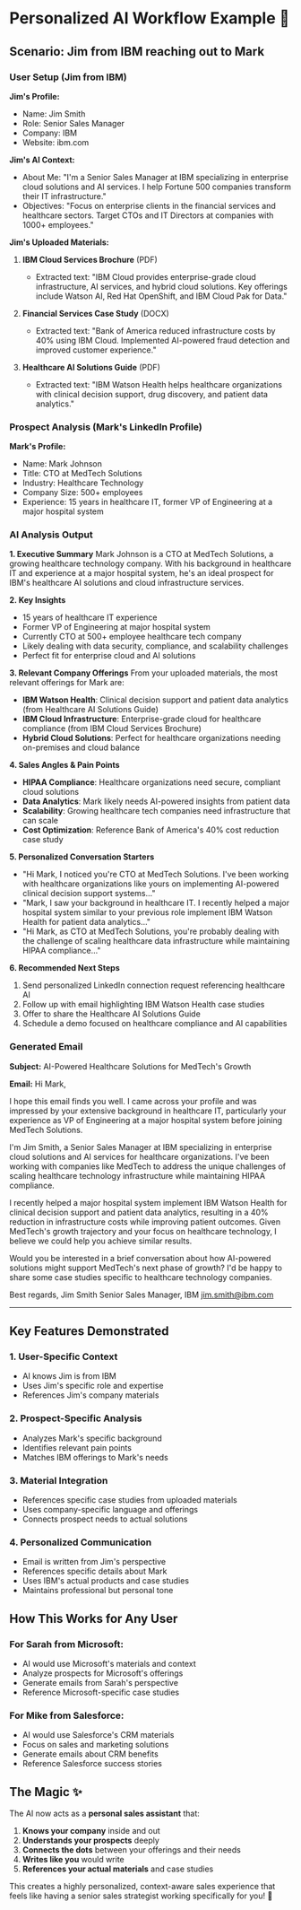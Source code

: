 # Personalized AI Workflow Example 🎯

## Scenario: Jim from IBM reaching out to Mark

### User Setup (Jim from IBM)
**Jim's Profile:**
- Name: Jim Smith
- Role: Senior Sales Manager
- Company: IBM
- Website: ibm.com

**Jim's AI Context:**
- About Me: "I'm a Senior Sales Manager at IBM specializing in enterprise cloud solutions and AI services. I help Fortune 500 companies transform their IT infrastructure."
- Objectives: "Focus on enterprise clients in the financial services and healthcare sectors. Target CTOs and IT Directors at companies with 1000+ employees."

**Jim's Uploaded Materials:**
1. **IBM Cloud Services Brochure** (PDF)
   - Extracted text: "IBM Cloud provides enterprise-grade cloud infrastructure, AI services, and hybrid cloud solutions. Key offerings include Watson AI, Red Hat OpenShift, and IBM Cloud Pak for Data."

2. **Financial Services Case Study** (DOCX)
   - Extracted text: "Bank of America reduced infrastructure costs by 40% using IBM Cloud. Implemented AI-powered fraud detection and improved customer experience."

3. **Healthcare AI Solutions Guide** (PDF)
   - Extracted text: "IBM Watson Health helps healthcare organizations with clinical decision support, drug discovery, and patient data analytics."

### Prospect Analysis (Mark's LinkedIn Profile)
**Mark's Profile:**
- Name: Mark Johnson
- Title: CTO at MedTech Solutions
- Industry: Healthcare Technology
- Company Size: 500+ employees
- Experience: 15 years in healthcare IT, former VP of Engineering at a major hospital system

### AI Analysis Output

**1. Executive Summary**
Mark Johnson is a CTO at MedTech Solutions, a growing healthcare technology company. With his background in healthcare IT and experience at a major hospital system, he's an ideal prospect for IBM's healthcare AI solutions and cloud infrastructure services.

**2. Key Insights**
- 15 years of healthcare IT experience
- Former VP of Engineering at major hospital system
- Currently CTO at 500+ employee healthcare tech company
- Likely dealing with data security, compliance, and scalability challenges
- Perfect fit for enterprise cloud and AI solutions

**3. Relevant Company Offerings**
From your uploaded materials, the most relevant offerings for Mark are:
- **IBM Watson Health**: Clinical decision support and patient data analytics (from Healthcare AI Solutions Guide)
- **IBM Cloud Infrastructure**: Enterprise-grade cloud for healthcare compliance (from IBM Cloud Services Brochure)
- **Hybrid Cloud Solutions**: Perfect for healthcare organizations needing on-premises and cloud balance

**4. Sales Angles & Pain Points**
- **HIPAA Compliance**: Healthcare organizations need secure, compliant cloud solutions
- **Data Analytics**: Mark likely needs AI-powered insights from patient data
- **Scalability**: Growing healthcare tech companies need infrastructure that can scale
- **Cost Optimization**: Reference Bank of America's 40% cost reduction case study

**5. Personalized Conversation Starters**
- "Hi Mark, I noticed you're CTO at MedTech Solutions. I've been working with healthcare organizations like yours on implementing AI-powered clinical decision support systems..."
- "Mark, I saw your background in healthcare IT. I recently helped a major hospital system similar to your previous role implement IBM Watson Health for patient data analytics..."
- "Hi Mark, as CTO at MedTech Solutions, you're probably dealing with the challenge of scaling healthcare data infrastructure while maintaining HIPAA compliance..."

**6. Recommended Next Steps**
1. Send personalized LinkedIn connection request referencing healthcare AI
2. Follow up with email highlighting IBM Watson Health case studies
3. Offer to share the Healthcare AI Solutions Guide
4. Schedule a demo focused on healthcare compliance and AI capabilities

### Generated Email

**Subject:** AI-Powered Healthcare Solutions for MedTech's Growth

**Email:**
Hi Mark,

I hope this email finds you well. I came across your profile and was impressed by your extensive background in healthcare IT, particularly your experience as VP of Engineering at a major hospital system before joining MedTech Solutions.

I'm Jim Smith, a Senior Sales Manager at IBM specializing in enterprise cloud solutions and AI services for healthcare organizations. I've been working with companies like MedTech to address the unique challenges of scaling healthcare technology infrastructure while maintaining HIPAA compliance.

I recently helped a major hospital system implement IBM Watson Health for clinical decision support and patient data analytics, resulting in a 40% reduction in infrastructure costs while improving patient outcomes. Given MedTech's growth trajectory and your focus on healthcare technology, I believe we could help you achieve similar results.

Would you be interested in a brief conversation about how AI-powered solutions might support MedTech's next phase of growth? I'd be happy to share some case studies specific to healthcare technology companies.

Best regards,
Jim Smith
Senior Sales Manager, IBM
jim.smith@ibm.com

---

## Key Features Demonstrated

### 1. **User-Specific Context**
- AI knows Jim is from IBM
- Uses Jim's specific role and expertise
- References Jim's company materials

### 2. **Prospect-Specific Analysis**
- Analyzes Mark's specific background
- Identifies relevant pain points
- Matches IBM offerings to Mark's needs

### 3. **Material Integration**
- References specific case studies from uploaded materials
- Uses company-specific language and offerings
- Connects prospect needs to actual solutions

### 4. **Personalized Communication**
- Email is written from Jim's perspective
- References specific details about Mark
- Uses IBM's actual products and case studies
- Maintains professional but personal tone

## How This Works for Any User

### For Sarah from Microsoft:
- AI would use Microsoft's materials and context
- Analyze prospects for Microsoft's offerings
- Generate emails from Sarah's perspective
- Reference Microsoft-specific case studies

### For Mike from Salesforce:
- AI would use Salesforce's CRM materials
- Focus on sales and marketing solutions
- Generate emails about CRM benefits
- Reference Salesforce success stories

## The Magic ✨

The AI now acts as a **personal sales assistant** that:
1. **Knows your company** inside and out
2. **Understands your prospects** deeply
3. **Connects the dots** between your offerings and their needs
4. **Writes like you** would write
5. **References your actual materials** and case studies

This creates a highly personalized, context-aware sales experience that feels like having a senior sales strategist working specifically for you! 🚀
